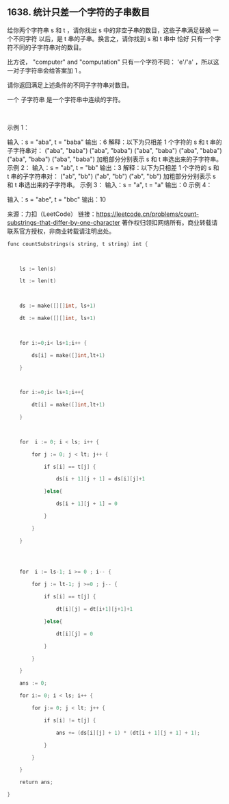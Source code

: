 
## 1638. 统计只差一个字符的子串数目

给你两个字符串 s 和 t ，请你找出 s 中的非空子串的数目，这些子串满足替换 一个不同字符 以后，是 t 串的子串。换言之，请你找到 s 和 t 串中 恰好 只有一个字符不同的子字符串对的数目。

比方说， "computer" and "computation" 只有一个字符不同： 'e'/'a' ，所以这一对子字符串会给答案加 1 。

请你返回满足上述条件的不同子字符串对数目。

一个 子字符串 是一个字符串中连续的字符。

 

示例 1：

输入：s = "aba", t = "baba"
输出：6
解释：以下为只相差 1 个字符的 s 和 t 串的子字符串对：
("aba", "baba")
("aba", "baba")
("aba", "baba")
("aba", "baba")
("aba", "baba")
("aba", "baba")
加粗部分分别表示 s 和 t 串选出来的子字符串。
示例 2：
输入：s = "ab", t = "bb"
输出：3
解释：以下为只相差 1 个字符的 s 和 t 串的子字符串对：
("ab", "bb")
("ab", "bb")
("ab", "bb")
加粗部分分别表示 s 和 t 串选出来的子字符串。
示例 3：
输入：s = "a", t = "a"
输出：0
示例 4：

输入：s = "abe", t = "bbc"
输出：10

来源：力扣（LeetCode）
链接：https://leetcode.cn/problems/count-substrings-that-differ-by-one-character
著作权归领扣网络所有。商业转载请联系官方授权，非商业转载请注明出处。

```go
func countSubstrings(s string, t string) int {

  

    ls := len(s)

    lt := len(t)

  

    ds := make([][]int, ls+1)

    dt := make([][]int, ls+1)

  

    for i:=0;i< ls+1;i++ {

        ds[i] = make([]int,lt+1)

    }

  

    for i:=0;i< ls+1;i++{

        dt[i] = make([]int,lt+1)

    }

  

    for  i := 0; i < ls; i++ {

        for j := 0; j < lt; j++ {

            if s[i] == t[j] {

                ds[i + 1][j + 1] = ds[i][j]+1

            }else{

                ds[i + 1][j + 1] = 0

            }

        }

    }

  
  

    for  i := ls-1; i >= 0 ; i-- {

        for j := lt-1; j >=0 ; j-- {

            if s[i] == t[j] {

                dt[i][j] = dt[i+1][j+1]+1

            }else{

                dt[i][j] = 0

            }

        }

    }

    ans := 0;

    for i:= 0; i < ls; i++ {

        for j:= 0; j < lt; j++ {

            if s[i] != t[j] {

                ans += (ds[i][j] + 1) * (dt[i + 1][j + 1] + 1);

            }

        }

    }

    return ans;

}

```